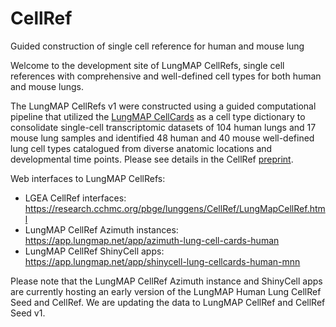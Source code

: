 # CellRef
Guided construction of single cell reference for human and mouse lung

Welcome to the development site of LungMAP CellRefs, single cell references with comprehensive and well-defined cell types for both human and mouse lungs. 

The LungMAP CellRefs v1 were constructed using a guided computational pipeline that utilized the [LungMAP CellCards](https://www.cell.com/developmental-cell/fulltext/S1534-5807(21)00892-3?_returnURL=https%3A%2F%2Flinkinghub.elsevier.com%2Fretrieve%2Fpii%2FS1534580721008923%3Fshowall%3Dtrue) as a cell type dictionary to consolidate single-cell transcriptomic datasets of 104 human lungs and 17 mouse lung samples and identified 48 human and 40 mouse well-defined lung cell types catalogued from diverse anatomic locations and developmental time points. Please see details in the CellRef [preprint]().

Web interfaces to LungMAP CellRefs:

- LGEA CellRef interfaces: https://research.cchmc.org/pbge/lunggens/CellRef/LungMapCellRef.html
- LungMAP CellRef Azimuth instances: https://app.lungmap.net/app/azimuth-lung-cell-cards-human
- LungMAP CellRef ShinyCell apps: https://app.lungmap.net/app/shinycell-lung-cellcards-human-mnn

Please note that the LungMAP CellRef Azimuth instance and ShinyCell apps are currently hosting an early version of the LungMAP Human Lung CellRef Seed and CellRef. We are updating the data to LungMAP CellRef and CellRef Seed v1. 

